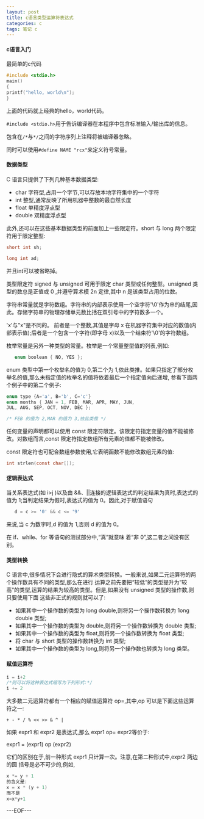 ```yaml
---
layout: post
title: c语言类型运算符表达式
categories: c
tags: 笔记 c
---
```


#### c语言入门

最简单的c代码

```c
#include <stdio.h> 
main(){printf("hello, world\n");}
```

上面的代码就上经典的hello，world代码。

```#include <stdio.h>```用于告诉编译器在本程序中包含标准输入/输出库的信息。

包含在`/*`与`*/`之间的字符序列上注释将被编译器忽略。

同时可以使用```#define NAME "rcx"```来定义符号常量。

#### 数据类型

C 语言只提供了下列几种基本数据类型:
- char 字符型,占用一个字节,可以存放本地字符集中的一个字符 - int 整型,通常反映了所用机器中整数的最自然长度- float 单精度浮点型- double 双精度浮点型
此外,还可以在这些基本数据类型的前面加上一些限定符。short 与 long 两个限定符用于限定整型:```cshort int sh;
long int ad;```并且int可以被省略掉。
类型限定符 signed 与 unsigned 可用于限定 char 类型或任何整型。unsigned 类型的数总是正值或 0 ,并遵守算术模 2n 定律,其中 n 是该类型占用的位数。字符串常量就是字符数组。字符串的内部表示使用一个空字符'\0'作为串的结尾,因此。存储字符串的物理存储单元数比括在双引号中的字符数多一个。'x'与"x"是不同的。 前者是一个整数,其值是字母 x 在机器字符集中对应的数值(内部表示值);后者是一个包含一个字符(即字母 x)以及一个结束符'\0'的字符数组。枚举常量是另外一种类型的常量。枚举是一个常量整型值的列表,例如:```c   enum boolean { NO, YES };```enum 类型中第一个枚举名的值为 0,第二个为 1,依此类推。如果只指定了部分枚举名的值,那么未指定值的枚举名的值将依着最后一个指定值向后递增, 参看下面两个例子中的第二个例子:
```c
enum type {A='a', B='b', C='c'}enum months { JAN = 1, FEB, MAR, APR, MAY, JUN,JUL, AUG, SEP, OCT, NOV, DEC };
/* FEB 的值为 2,MAR 的值为 3,依此类推 */```任何变量的声明都可以使用 const 限定符限定。该限定符指定变量的值不能被修改。对数组而言,const 限定符指定数组所有元素的值都不能被修改。const 限定符也可配合数组参数使用,它表明函数不能修改数组元素的值: 

```cint strlen(const char[]);```#### 逻辑表达式
当关系表达式(如 i>j )以及由 &&、||连接的逻辑表达式的判定结果为真时,表达式的值为 1;当判定结果为假时,表达式的值为 0。因此,对于赋值语句
```c   d = c >= '0' && c <= '9'
```
来说,当 c 为数字时,d 的值为 1,否则 d 的值为 0。在 if、while、for 等语句的测试部分中,“真”就意味 着“非 0”,这二者之间没有区别。#### 类型转换C 语言中,很多情况下会进行隐式的算术类型转换。一般来说,如果二元运算符的两个操作数具有不同的类型,那么在进行 运算之前先要把“较低”的类型提升为“较高”的类型,运算的结果为较高的类型。但是,如果没有 unsigned 类型的操作数,则只要使用下面 这些非正式的规则就可以了:
- 如果其中一个操作数的类型为 long double,则将另一个操作数转换为 1ong double 类型;- 如果其中一个操作数的类型为 double,则将另一个操作数转换为 double 类型;- 如果其中一个操作数的类型为 float,则将另一个操作数转换为 float 类型;- 将 char 与 short 类型的操作数转换为 int 类型;- 如果其中一个操作数的类型为 long,则将另一个操作数也转换为 long 类型。#### 赋值运算符

```c
i = i+2
/*则可以将这种表达式缩写为下列形式:*/i += 2
```大多数二元运算符都有一个相应的赋值运算符 op=,其中,op 可以是下面这些运算符之一:
`+ - * / % << >> & ^ | `
如果 expr1 和 expr2 是表达式,那么 expr1 op= expr2等价于:
expr1 = (expr1) op (expr2)
它们的区别在于,前一种形式 expr1 只计算一次。注意,在第二种形式中,expr2 两边的圆 括号是必不可少的,例如,```c
x *= y + 1的含义是:x = x * (y + 1)而不是x=x*y+1```---EOF---
